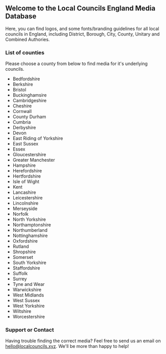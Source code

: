 ## Welcome to the Local Councils England Media Database

Here, you can find logos, and some fonts/branding guidelines for all local councils in England, including District, Borough, City, County, Unitary and Combined Authories.

### List of counties

Please choose a county from below to find media for it's underlying councils.

* Bedfordshire
* Berkshire
* Bristol
* Buckinghamsire
* Cambridgeshire
* Cheshire
* Cornwall
* County Durham
* Cumbria
* Derbyshire
* Devon
* East Riding of Yorkshire
* East Sussex
* Essex
* Gloucestershire
* Greater Manchester
* Hampshire
* Herefordshire
* Hertfordshire
* Isle of Wight
* Kent
* Lancashire
* Leicestershire
* Lincolnshire
* Merseyside
* Norfolk
* North Yorkshire
* Northamptonshire
* Northumberland
* Nottinghamshire
* Oxfordshire
* Rutland
* Shropshire
* Somerset
* South Yorkshire
* Staffordshire
* Suffolk
* Surrey
* Tyne and Wear
* Warwickshire
* West Midlands
* West Sussex
* West Yorkshire
* Wiltshire
* Worcestershire

### Support or Contact

Having trouble finding the correct media? Feel free to send us an email on hello@localcouncils.xyz. We'll be more than happy to help!
